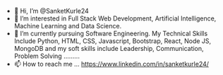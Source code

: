 - 👋 Hi, I’m @SanketKurle24
- 👀 I’m interested in Full Stack Web Development, Artificial Intelligence, Machine Learning and Data Science.
- 🌱 I’m currently pursuing Software Engineering. My Technical Skills Include Python, HTML, CSS, Javascript, Bootstrap, React, Node JS, MongoDB and my soft skills include Leadership, Communication, Problem Solving ......... 
- 📫 How to reach me ...
      https://www.linkedin.com/in/sanketkurle24/

<!---
SanketKurle24/SanketKurle24 is a ✨ special ✨ repository because its `README.md` (this file) appears on your GitHub profile.
You can click the Preview link to take a look at your changes.
--->

